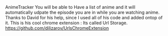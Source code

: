 AnimeTracker
You will be able to Have a list of anime and it will automatically udpate the episode you are in while you are watching anime.
Thanks to David for his help, since I used all of his code and added ontop of it. This is his cool chrome extension : Its called Url Storage.
https://github.com/dilizarov/UrlsChromeExtension